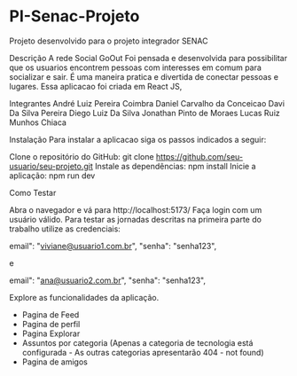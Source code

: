 # PI-Senac-Projeto
Projeto desenvolvido para o projeto integrador SENAC

Descrição
A rede Social GoOut Foi pensada e desenvolvida para possibilitar que os usuarios encontrem pessoas com interesses em comum para socializar e sair.
É uma maneira pratica e divertida de conectar pessoas e lugares.
Essa aplicacao foi criada em React JS, 

Integrantes
André Luiz Pereira Coimbra
Daniel Carvalho da Conceicao 
Davi Da Silva Pereira
Diego Luiz Da Silva 
Jonathan Pinto de Moraes
Lucas Ruiz Munhos Chiaca

Instalação
Para instalar a aplicacao siga os passos indicados a seguir:

Clone o repositório do GitHub: git clone https://github.com/seu-usuario/seu-projeto.git
Instale as dependências: npm install
Inicie a aplicação: npm run dev

Como Testar

Abra o navegador e vá para http://localhost:5173/
Faça login com um usuário válido.
Para testar as jornadas descritas na primeira parte do trabalho utilize as credenciais:

email": "viviane@usuario1.com.br",
"senha": "senha123",

e

email": "ana@usuario2.com.br",
"senha": "senha123",




Explore as funcionalidades da aplicação.

- Pagina de Feed
- Pagina de perfil
- Pagina Explorar
- Assuntos por categoria
(Apenas a categoria de tecnologia está configurada - As outras categorias apresentarão 404 - not found)
- Pagina de amigos



